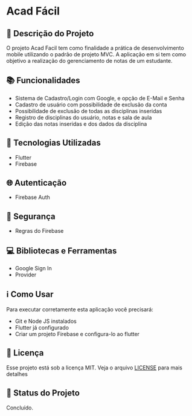 # Acad Fácil

## :memo: Descrição do Projeto
<p>O projeto Acad Facil tem como finalidade a prática de desenvolvimento mobile utilizando o padrão de projeto MVC. A aplicação em si tem como objetivo a realização do gerenciamento de notas de um estudante.</p>

## :books: Funcionalidades
* Sistema de Cadastro/Login com Google, e opção de E-Mail e Senha
* Cadastro de usuário com possibilidade de exclusão da conta
* Possibilidade de exclusão de todas as disciplinas inseridas
* Registro de disciplinas do usuário, notas e sala de aula
* Edição das notas inseridas e dos dados da disciplina

## :wrench: Tecnologias Utilizadas
* Flutter
* Firebase

## :globe_with_meridians: Autenticação
* Firebase Auth

## :closed_lock_with_key: Segurança
* Regras do Firebase

## :computer: Bibliotecas e Ferramentas
* Google Sign In
* Provider

## :information_source: Como Usar

Para executar corretamente esta aplicação você precisará:
* Git e Node JS instalados
* Flutter já configurado
* Criar um projeto Firebase e configura-lo ao flutter

## :memo: Licença
Esse projeto está sob a licença MIT. Veja o arquivo [LICENSE](LICENSE) para mais detalhes

## :dart: Status do Projeto
Concluído.
